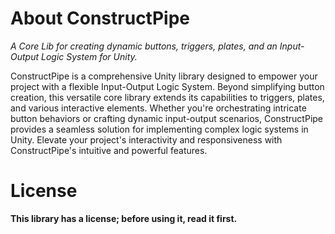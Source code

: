 # **About ConstructPipe**

*A Core Lib for creating dynamic buttons, triggers, plates, and an Input-Output Logic System for Unity.*

ConstructPipe is a comprehensive Unity library designed to empower your project with a flexible Input-Output Logic System. Beyond simplifying button creation, this versatile core library extends its capabilities to triggers, plates, and various interactive elements. Whether you're orchestrating intricate button behaviors or crafting dynamic input-output scenarios, ConstructPipe provides a seamless solution for implementing complex logic systems in Unity. Elevate your project's interactivity and responsiveness with ConstructPipe's intuitive and powerful features.

# **License**
**This library has a license; before using it, read it first.**
